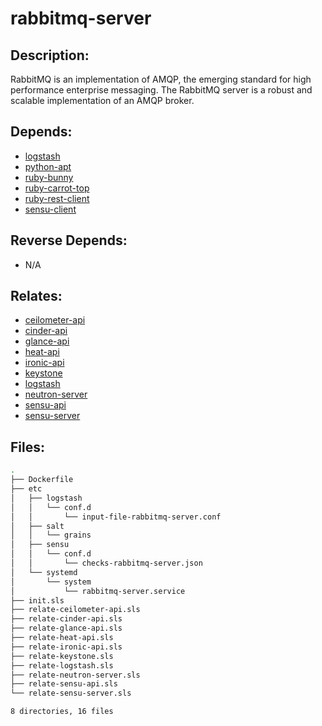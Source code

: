 # rabbitmq-server

## Description:

RabbitMQ is an implementation of AMQP, the emerging standard for high performance enterprise messaging. The RabbitMQ server is a robust and scalable implementation of an AMQP broker.

## Depends:

  -  [logstash](/salt/logstash)
  -  [python-apt](/salt/python-apt)
  -  [ruby-bunny](/salt/ruby-bunny)
  -  [ruby-carrot-top](/salt/ruby-carrot-top)
  -  [ruby-rest-client](/salt/ruby-rest-client)
  -  [sensu-client](/salt/sensu-client)

## Reverse Depends:

  -  N/A

## Relates:

  -  [ceilometer-api](/salt/ceilometer-api)
  -  [cinder-api](/salt/cinder-api)
  -  [glance-api](/salt/glance-api)
  -  [heat-api](/salt/heat-api)
  -  [ironic-api](/salt/ironic-api)
  -  [keystone](/salt/keystone)
  -  [logstash](/salt/logstash)
  -  [neutron-server](/salt/neutron-server)
  -  [sensu-api](/salt/sensu-api)
  -  [sensu-server](/salt/sensu-server)

## Files:

```bash
.
├── Dockerfile
├── etc
│   ├── logstash
│   │   └── conf.d
│   │       └── input-file-rabbitmq-server.conf
│   ├── salt
│   │   └── grains
│   ├── sensu
│   │   └── conf.d
│   │       └── checks-rabbitmq-server.json
│   └── systemd
│       └── system
│           └── rabbitmq-server.service
├── init.sls
├── relate-ceilometer-api.sls
├── relate-cinder-api.sls
├── relate-glance-api.sls
├── relate-heat-api.sls
├── relate-ironic-api.sls
├── relate-keystone.sls
├── relate-logstash.sls
├── relate-neutron-server.sls
├── relate-sensu-api.sls
└── relate-sensu-server.sls

8 directories, 16 files
```

